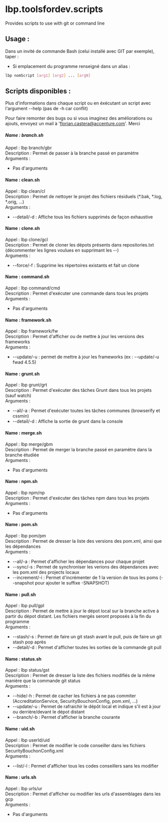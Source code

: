 # lbp.toolsfordev.scripts

Provides scripts to use with git or command line

## Usage :
Dans un invité de commande Bash (celui installé avec GIT par exemple), taper :
* Si emplacement du programme renseigné dans un alias :
```bash
lbp nomScript [arg1] [arg2] ... [argN]
```

## Scripts disponibles :

Plus d'informations dans chaque script ou en éxécutant un script avec l'argument --help (pas de -h car conflit)

Pour faire remonter des bugs ou si vous imaginez des améliorations ou ajouts, envoyez un mail à 'florian.castera@accenture.com'. Merci


##### Name : branch.sh
Appel : lbp branch/gbr <br>
Description : Permet de passer à la branche passé en paramètre <br>
Arguments : <br>
*  Pas d'arguments <br>

#### Name : clean.sh
Appel : lbp clean/cl <br>
Description : Permet de nettoyer le projet des fichiers résiduels (*.bak, *.log, *.orig, ...) <br>
Arguments : <br>
*  --detail/-d : Affiche tous les fichiers supprimés de façon exhaustive <br>

#### Name : clone.sh
Appel : lbp clone/gcl <br>
Description : Permet de cloner les dépots présents dans repositories.txt (décommenter les lignes voulues en supprimant les --) <br>
Arguments : <br>
*  --force/-f  : Supprime les répertoires existants et fait un clone <br>

#### Name : command.sh
Appel : lbp command/cmd <br>
Description : Permet d'exécuter une commande dans tous les projets <br>
Arguments : <br>
*  Pas d'arguments <br>

#### Name : framework.sh
Appel : lbp framework/fw <br>
Description : Permet d'afficher ou de mettre à jour les versions des frameworks <br>
Arguments : <br>
*  --update/-u : permet de mettre à jour les frameworks (ex : --update/-u fwad 4.5.5) <br>

#### Name : grunt.sh
Appel : lbp grunt/grt <br>
Description : Permet d'exécuter des tâches Grunt dans tous les projets (sauf watch) <br>
Arguments : <br>
*  --all/-a    : Permet d'exécuter toutes les tâches communes (browserify et cssmin) <br>
*  --detail/-d : Affiche la sortie de grunt dans la console <br>

#### Name : merge.sh
Appel : lbp merge/gbm <br>
Description : Permet de merger la branche passé en paramètre dans la branche étudiée <br>
Arguments : <br>
*  Pas d'arguments <br>

#### Name : npm.sh
Appel : lbp npm/np <br>
Description : Permet d'exécuter des tâches npm dans tous les projets <br>
Arguments : <br>
*  Pas d'arguments <br>

#### Name : pom.sh
Appel : lbp pom/pm <br>
Description : Permet de dresser la liste des versions des pom.xml, ainsi que les dépendances <br>
Arguments : <br>
*  --all/-a        : Permet d'afficher les dépendances pour chaque projet <br>
*  --sync/-s       : Permet de synchroniser les verions des dépendances avec les pom.xml des projects locaux <br>
*  --increment/-i  : Permet d'incrémenter de 1 la version de tous les poms (--snapshot pour ajouter le suffixe -SNAPSHOT) <br>

#### Name : pull.sh
Appel : lbp pull/gpl <br>
Description : Permet de mettre à jour le dépot local sur la branche active à partir du dépot distant. Les fichiers mergés seront proposés à la fin du programme <br>
Arguments : <br>
*  --stash/-s  : Permet de faire un git stash avant le pull, puis de faire un git stash pop après <br>
*  --detail/-d : Permet d'afficher toutes les sorties de la commande git pull <br>

#### Name : status.sh
Appel : lbp status/gst <br>
Description : Permet de dresser la liste des fichiers modifiés de la même manière que la commande git status <br>
Arguments : <br>
*  --hide/-h   : Permet de cacher les fichiers à ne pas commiter (AccreditationService, SecurityBouchonConfig, pom.xml, ...) <br>
*  --update/-u : Permet de rafraichir le dépôt local et indique s'il est à jour ou derrière/devant le dépot distant <br>
*  --branch/-b : Permet d'afficher la branche courante <br>

#### Name : uid.sh
Appel : lbp userId/uid <br>
Description : Permet de modifier le code conseiller dans les fichiers SecurityBouchonConfig.xml <br>
Arguments : <br>
*  --list/-l   : Permet d'afficher tous les codes conseillers sans les modifier <br>

#### Name : urls.sh
Appel : lbp urls/ur <br>
Description : Permet d'afficher ou modifier les urls d'assemblages dans les gcp <br>
Arguments : <br>
*  Pas d'arguments <br>
